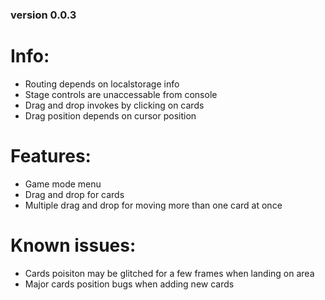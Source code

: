 ### version 0.0.3 ###

# Info:
- Routing depends on localstorage info
- Stage controls are unaccessable from console
- Drag and drop invokes by clicking on cards
- Drag position depends on cursor position

# Features:
- Game mode menu
- Drag and drop for cards
- Multiple drag and drop for moving more than one card at once

# Known issues:
- Cards poisiton may be glitched for a few frames when landing on area
- Major cards position bugs when adding new cards